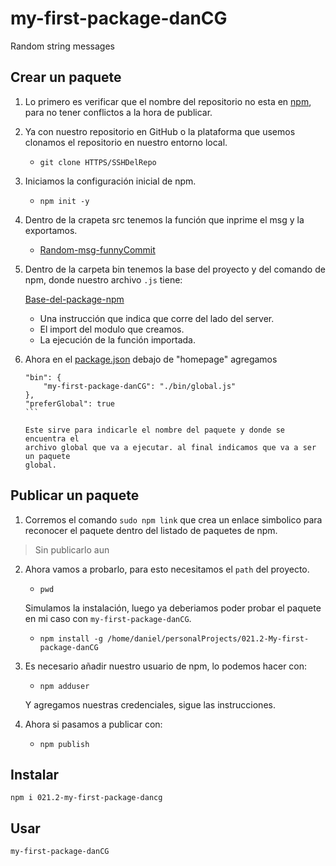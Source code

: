 # my-first-package-danCG
Random string messages

## Crear un paquete

1. Lo primero es verificar que el nombre del repositorio no esta
en [npm](https://www.npmjs.com/), para no tener conflictos a la hora de publicar.

2. Ya con nuestro repositorio en GitHub o la plataforma que usemos
clonamos el repositorio en nuestro entorno local.

    - `git clone HTTPS/SSHDelRepo`

3. Iniciamos la configuración inicial de npm.

    - `npm init -y`

4. Dentro de la crapeta src tenemos la función que inprime el msg
y la exportamos.

    - [Random-msg-funnyCommit](http://https://github.com/dan33pro/my-first-package-danCG/blob/main/src/index.js "Random-msg-funnyCommit")

5. Dentro de la carpeta bin tenemos la base del proyecto y del
comando de npm, donde nuestro archivo `.js` tiene:

    [Base-del-package-npm](https://github.com/dan33pro/my-first-package-danCG/blob/main/bin/global.js)

    - Una instrucción que indica que corre del lado del server.
    - El import del modulo que creamos.
    - La ejecución de la función importada.

6. Ahora en el [package.json](https://github.com/dan33pro/my-first-package-danCG/blob/main/package.json) debajo de "homepage" agregamos

    ````
    "bin": {
        "my-first-package-danCG": "./bin/global.js"
    },
    "preferGlobal": true
    ```

    Este sirve para indicarle el nombre del paquete y donde se encuentra el
    archivo global que va a ejecutar. al final indicamos que va a ser un paquete
    global.

## Publicar un paquete

1. Corremos el comando `sudo npm link` que crea un enlace simbolico
para reconocer el paquete dentro del listado de paquetes de npm.

> Sin publicarlo aun

2. Ahora vamos a probarlo, para esto necesitamos el `path` del proyecto.

    - `pwd`
    
    Simulamos la instalación, luego ya deberiamos poder probar el paquete 
    en mi caso con `my-first-package-danCG`.

    - `npm install -g /home/daniel/personalProjects/021.2-My-first-package-danCG`

3. Es necesario añadir nuestro usuario de npm, lo podemos hacer con:

    - `npm adduser`

    Y agregamos nuestras credenciales, sigue las instrucciones.

4. Ahora si pasamos a publicar con:

    - `npm publish`

## Instalar

```
npm i 021.2-my-first-package-dancg
```

## Usar

```
my-first-package-danCG
```
